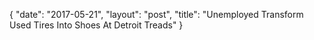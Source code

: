 {
   "date": "2017-05-21",
   "layout": "post",
   "title": "Unemployed Transform Used Tires Into Shoes At Detroit Treads"
}

